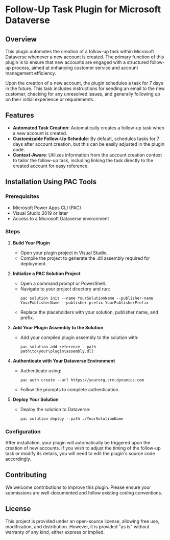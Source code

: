 # Follow-Up Task Plugin for Microsoft Dataverse

## Overview
This plugin automates the creation of a follow-up task within Microsoft Dataverse whenever a new account is created. The primary function of this plugin is to ensure that new accounts are engaged with a structured follow-up process, aimed at enhancing customer service and account management efficiency.

Upon the creation of a new account, the plugin schedules a task for 7 days in the future. This task includes instructions for sending an email to the new customer, checking for any unresolved issues, and generally following up on their initial experience or requirements.

## Features
- **Automated Task Creation**: Automatically creates a follow-up task when a new account is created.
- **Customizable Follow-Up Schedule**: By default, schedules tasks for 7 days after account creation, but this can be easily adjusted in the plugin code.
- **Context-Aware**: Utilizes information from the account creation context to tailor the follow-up task, including linking the task directly to the created account for easy reference.

## Installation Using PAC Tools

### Prerequisites
- Microsoft Power Apps CLI (PAC)
- Visual Studio 2019 or later
- Access to a Microsoft Dataverse environment

### Steps

1. **Build Your Plugin**
   - Open your plugin project in Visual Studio.
   - Compile the project to generate the .dll assembly required for deployment.

2. **Initialize a PAC Solution Project**
   - Open a command prompt or PowerShell.
   - Navigate to your project directory and run:
     ```
     pac solution init --name YourSolutionName --publisher-name YourPublisherName --publisher-prefix YourPublisherPrefix
     ```
   - Replace the placeholders with your solution, publisher name, and prefix.

3. **Add Your Plugin Assembly to the Solution**
   - Add your compiled plugin assembly to the solution with:
     ```
     pac solution add-reference --path path\to\your\plugin\assembly.dll
     ```

4. **Authenticate with Your Dataverse Environment**
   - Authenticate using:
     ```
     pac auth create --url https://yourorg.crm.dynamics.com
     ```
   - Follow the prompts to complete authentication.

5. **Deploy Your Solution**
   - Deploy the solution to Dataverse:
     ```
     pac solution deploy --path ./YourSolutionName
     ```

### Configuration
After installation, your plugin will automatically be triggered upon the creation of new accounts. If you wish to adjust the timing of the follow-up task or modify its details, you will need to edit the plugin's source code accordingly.

## Contributing
We welcome contributions to improve this plugin. Please ensure your submissions are well-documented and follow existing coding conventions.

## License
This project is provided under an open-source license, allowing free use, modification, and distribution. However, it is provided "as is" without warranty of any kind, either express or implied.

